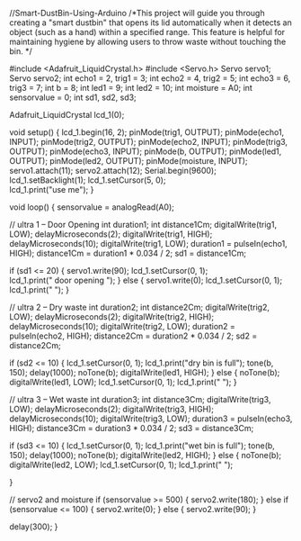//Smart-DustBin-Using-Arduino
/*This project will guide you through creating a "smart dustbin" that opens its lid automatically when it detects an object (such as a hand) within a specified range. This feature is helpful for maintaining hygiene by allowing users to throw waste without touching the bin. */

#include <Adafruit_LiquidCrystal.h>
#include <Servo.h>
Servo servo1;
Servo servo2;
int echo1 = 2, trig1 = 3;
int echo2 = 4, trig2 = 5;
int echo3 = 6, trig3 = 7;
int b = 8;
int led1 = 9;
int led2 = 10;
int moisture = A0;
int sensorvalue = 0;
int sd1, sd2, sd3;

Adafruit_LiquidCrystal lcd_1(0);

void setup() {
  lcd_1.begin(16, 2);
  pinMode(trig1, OUTPUT); 
  pinMode(echo1, INPUT);
  pinMode(trig2, OUTPUT);
  pinMode(echo2, INPUT);
  pinMode(trig3, OUTPUT);
  pinMode(echo3, INPUT);
  pinMode(b, OUTPUT);
  pinMode(led1, OUTPUT);
  pinMode(led2, OUTPUT);
  pinMode(moisture, INPUT);
  servo1.attach(11);
  servo2.attach(12);
  Serial.begin(9600);
  lcd_1.setBacklight(1);
  lcd_1.setCursor(5, 0);   
  lcd_1.print("use me"); 
}

void loop() {
  sensorvalue = analogRead(A0);

  // ultra 1 – Door Opening
  int duration1;
  int distance1Cm;
  digitalWrite(trig1, LOW);
  delayMicroseconds(2);
  digitalWrite(trig1, HIGH);
  delayMicroseconds(10);
  digitalWrite(trig1, LOW);
  duration1 = pulseIn(echo1, HIGH);
  distance1Cm = duration1 * 0.034 / 2;
  sd1 = distance1Cm;

  if (sd1 <= 20) {
    servo1.write(90);
    lcd_1.setCursor(0, 1);      
    lcd_1.print("  door opening ");
  } else {
    servo1.write(0);
    lcd_1.setCursor(0, 1);
    lcd_1.print("                ");
  }

  // ultra 2 – Dry waste
  int duration2;
  int distance2Cm;
  digitalWrite(trig2, LOW);
  delayMicroseconds(2);
  digitalWrite(trig2, HIGH);
  delayMicroseconds(10);
  digitalWrite(trig2, LOW);
  duration2 = pulseIn(echo2, HIGH);
  distance2Cm = duration2 * 0.034 / 2;
  sd2 = distance2Cm;

  if (sd2 <= 10) {
    lcd_1.setCursor(0, 1);
    lcd_1.print("dry bin is full");
    tone(b, 150);
    delay(1000);
    noTone(b);
    digitalWrite(led1, HIGH);
  } else {
    noTone(b);
    digitalWrite(led1, LOW);
    lcd_1.setCursor(0, 1);
    lcd_1.print("                ");
  }

  // ultra 3 – Wet waste
  int duration3;
  int distance3Cm;
  digitalWrite(trig3, LOW);
  delayMicroseconds(2);
  digitalWrite(trig3, HIGH);
  delayMicroseconds(10);
  digitalWrite(trig3, LOW);
  duration3 = pulseIn(echo3, HIGH);
  distance3Cm = duration3 * 0.034 / 2;
  sd3 = distance3Cm;

  if (sd3 <= 10) {
    lcd_1.setCursor(0, 1);
    lcd_1.print("wet bin is full");
    tone(b, 150);
    delay(1000);
    noTone(b);
    digitalWrite(led2, HIGH);
  } else {
    noTone(b);
    digitalWrite(led2, LOW);
    lcd_1.setCursor(0, 1);
    lcd_1.print("                ");

  }

  // servo2 and moisture
  if (sensorvalue >= 500) {
    servo2.write(180);
  } else if (sensorvalue <= 100) {
    servo2.write(0);
  } else {
    servo2.write(90);
  }

  delay(300); 
}

